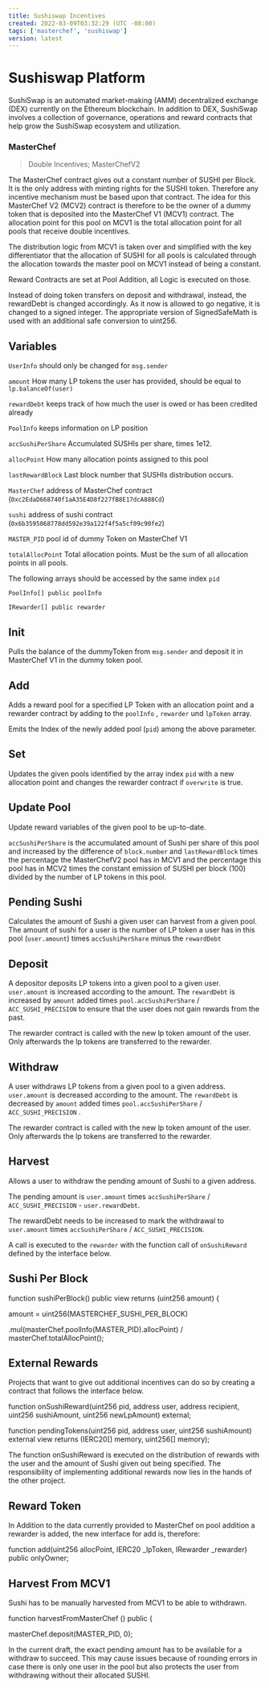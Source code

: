 ```yaml
---
title: Sushiswap Incentives
created: 2022-03-09T03:32:29 (UTC -08:00)
tags: ['masterchef', 'sushiswap']
version: latest
---
```


# Sushiswap Platform

SushiSwap is an automated market-making (AMM) decentralized exchange (DEX)
currently on the Ethereum blockchain. In addition to DEX, SushiSwap involves a
collection of governance, operations and reward contracts that help grow the
SushiSwap ecosystem and utilization.

### MasterChef

> Double Incentives; MasterChefV2

The MasterChef contract gives out a constant number of SUSHI per Block. It is
the only address with minting rights for the SUSHI token. Therefore any
incentive mechanism must be based upon that contract. The idea for this
MasterChef V2 (MCV2) contract is therefore to be the owner of a dummy token that
is deposited into the MasterChef V1 (MCV1) contract. The allocation point for
this pool on MCV1 is the total allocation point for all pools that receive
double incentives.

The distribution logic from MCV1 is taken over and simplified with the key
differentiator that the allocation of SUSHI for all pools is calculated through
the allocation towards the master pool on MCV1 instead of being a constant.

Reward Contracts are set at Pool Addition, all Logic is executed on those.

Instead of doing token transfers on deposit and withdrawal, instead, the
rewardDebt is changed accordingly. As it now is allowed to go negative, it is
changed to a signed integer. The appropriate version of SignedSafeMath is used
with an additional safe conversion to uint256.

## Variables

`UserInfo` should only be changed for `msg.sender`

`amount` How many LP tokens the user has provided, should be equal to
`lp.balanceOf(user)`

`rewardDebt` keeps track of how much the user is owed or has been credited
already

`PoolInfo` keeps information on LP position

`accSushiPerShare` Accumulated SUSHIs per share, times 1e12.

`allocPoint` How many allocation points assigned to this pool

`lastRewardBlock` Last block number that SUSHIs distribution occurs.

`MasterChef` address of MasterChef contract
(`0xc2EdaD668740f1aA35E4D8f227fB8E17dcA888Cd`)

`sushi` address of sushi contract (`0x6b3595068778dd592e39a122f4f5a5cf09c90fe2`)

`MASTER_PID` pool id of dummy Token on MasterChef V1

`totalAllocPoint` Total allocation points. Must be the sum of all allocation
points in all pools.

The following arrays should be accessed by the same index `pid`

`PoolInfo[] public poolInfo`

`IRewarder[] public rewarder`

## Init

Pulls the balance of the dummyToken from `msg.sender` and deposit it in
MasterChef V1 in the dummy token pool.

## Add

Adds a reward pool for a specified LP Token with an allocation point and a
rewarder contract by adding to the `poolInfo` , `rewarder` und `lpToken` array.

Emits the Index of the newly added pool (`pid`) among the above parameter.

## Set

Updates the given pools identified by the array index `pid` with a new
allocation point and changes the rewarder contract if `overwrite` is true.

## Update Pool

Update reward variables of the given pool to be up-to-date.

`accSushiPerShare` is the accumulated amount of Sushi per share of this pool and
increased by the difference of `block.number` and `lastRewardBlock` times the
percentage the MasterChefV2 pool has in MCV1 and the percentage this pool has in
MCV2 times the constant emission of SUSHI per block (100) divided by the number
of LP tokens in this pool.

## Pending Sushi

Calculates the amount of Sushi a given user can harvest from a given pool. The
amount of sushi for a user is the number of LP token a user has in this pool
(`user.amount`) times `accSushiPerShare` minus the `rewardDebt`

## Deposit

A depositor deposits LP tokens into a given pool to a given user. `user.amount`
is increased according to the amount. The `rewardDebt` is increased by `amount`
added times `pool.accSushiPerShare` / `ACC_SUSHI_PRECISION` to ensure that the
user does not gain rewards from the past.

The rewarder contract is called with the new lp token amount of the user. Only
afterwards the lp tokens are transferred to the rewarder.

## Withdraw

A user withdraws LP tokens from a given pool to a given address. `user.amount`
is decreased according to the amount. The `rewardDebt` is decreased by `amount`
added times `pool.accSushiPerShare` / `ACC_SUSHI_PRECISION` .

The rewarder contract is called with the new lp token amount of the user. Only
afterwards the lp tokens are transferred to the rewarder.

## Harvest

Allows a user to withdraw the pending amount of Sushi to a given address.

The pending amount is `user.amount` times `accSushiPerShare` /
`ACC_SUSHI_PRECISION` - `user.rewardDebt`.

The rewardDebt needs to be increased to mark the withdrawal to `user.amount`
times `accSushiPerShare` / `ACC_SUSHI_PRECISION`.

A call is executed to the `rewarder` with the function call of `onSushiReward`
defined by the interface below.

## Sushi Per Block

function sushiPerBlock() public view returns (uint256 amount) {

amount \= uint256(MASTERCHEF_SUSHI_PER_BLOCK)

.mul(masterChef.poolInfo(MASTER_PID).allocPoint) / masterChef.totalAllocPoint();

## External Rewards

Projects that want to give out additional incentives can do so by creating a
contract that follows the interface below.

function onSushiReward(uint256 pid, address user, address recipient, uint256
sushiAmount, uint256 newLpAmount) external;

function pendingTokens(uint256 pid, address user, uint256 sushiAmount) external
view returns (IERC20\[\] memory, uint256\[\] memory);

The function onSushiReward is executed on the distribution of rewards with the
user and the amount of Sushi given out being specified. The responsibility of
implementing additional rewards now lies in the hands of the other project.

## Reward Token

In Addition to the data currently provided to MasterChef on pool addition a
rewarder is added, the new interface for add is, therefore:

function add(uint256 allocPoint, IERC20 \_lpToken, IRewarder \_rewarder) public
onlyOwner;

## Harvest From MCV1

Sushi has to be manually harvested from MCV1 to be able to withdrawn.

function harvestFromMasterChef () public {

masterChef.deposit(MASTER_PID, 0);

In the current draft, the exact pending amount has to be available for a
withdraw to succeed. This may cause issues because of rounding errors in case
there is only one user in the pool but also protects the user from withdrawing
without their allocated SUSHI.
